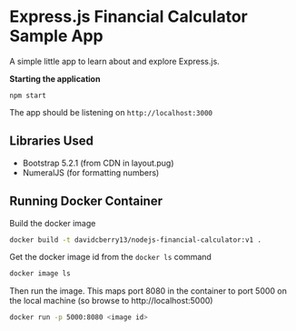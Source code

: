 # Express.js Financial Calculator Sample App

A simple little app to learn about and explore Express.js.

**Starting the application**

```npm start```

The app should be listening on `http://localhost:3000`


## Libraries Used

- Bootstrap 5.2.1 (from CDN in layout.pug)
- NumeralJS (for formatting numbers)


## Running Docker Container

Build the docker image

```bash
docker build -t davidcberry13/nodejs-financial-calculator:v1 .
```

Get the docker image id from the `docker ls` command

```bash
docker image ls
```

Then run the image.  This maps port 8080 in the container to port 5000 on the local machine (so browse to http://localhost:5000)

```bash
docker run -p 5000:8080 <image id>
```
